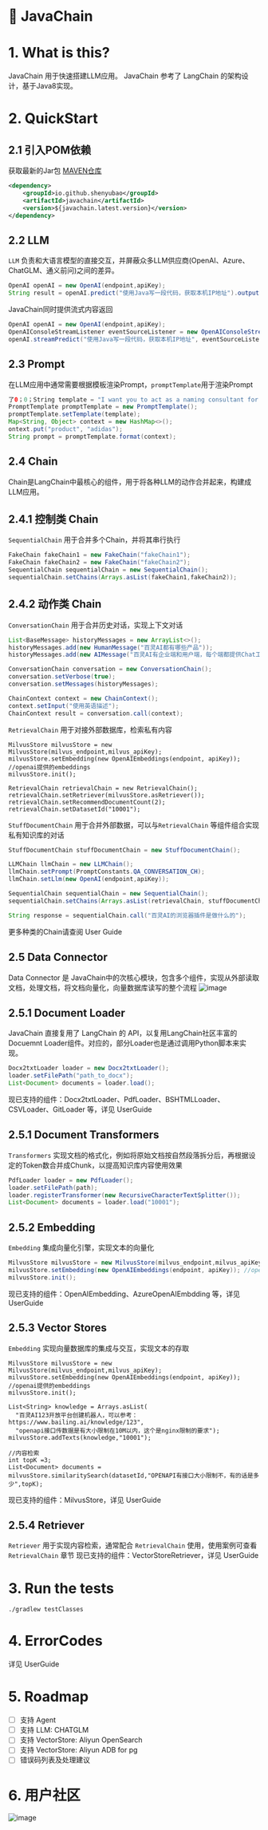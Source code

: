 # 🦜️ JavaChain

# 1. What is this?
JavaChain 用于快速搭建LLM应用。 JavaChain 参考了 LangChain 的架构设计，基于Java8实现。

# 2. QuickStart
## 2.1 引入POM依赖
获取最新的Jar包 [MAVEN仓库](https://s01.oss.sonatype.org/index.html#nexus-search;quick~javachain)

```xml
<dependency>
    <groupId>io.github.shenyubao</groupId>
    <artifactId>javachain</artifactId>
    <version>${javachain.latest.version}</version>
</dependency>
```

## 2.2 LLM
`LLM` 负责和大语言模型的直接交互，并屏蔽众多LLM供应商(OpenAI、Azure、ChatGLM、通义前问)之间的差异。

```java
OpenAI openAI = new OpenAI(endpoint,apiKey);
String result = openAI.predict("使用Java写一段代码，获取本机IP地址").outputString();
```
JavaChain同时提供流式内容返回
```java
OpenAI openAI = new OpenAI(endpoint,apiKey);
OpenAIConsoleStreamListener eventSourceListener = new OpenAIConsoleStreamListener();
openAI.streamPredict("使用Java写一段代码，获取本机IP地址", eventSourceListener);
```

## 2.3 Prompt
在LLM应用中通常需要根据模板渲染Prompt，`promptTemplate`用于渲染Prompt
```java
了0；0；String template = "I want you to act as a naming consultant for new companies.\nWhat is a good name for a company that makes {product}?";
PromptTemplate promptTemplate = new PromptTemplate();
promptTemplate.setTemplate(template);
Map<String, Object> context = new HashMap<>();
ontext.put("product", "adidas");
String prompt = promptTemplate.format(context);
```
## 2.4 Chain
Chain是LangChain中最核心的组件，用于将各种LLM的动作合并起来，构建成LLM应用。

## 2.4.1 控制类 Chain
`SequentialChain` 用于合并多个Chain，并将其串行执行
```java
FakeChain fakeChain1 = new FakeChain("fakeChain1");
FakeChain fakeChain2 = new FakeChain("fakeChain2");
SequentialChain sequentialChain = new SequentialChain();
sequentialChain.setChains(Arrays.asList(fakeChain1,fakeChain2));
```

## 2.4.2 动作类 Chain
`ConversationChain` 用于合并历史对话，实现上下文对话
```java
List<BaseMessage> historyMessages = new ArrayList<>();
historyMessages.add(new HumanMessage("百灵AI都有哪些产品"));
historyMessages.add(new AIMessage("百灵AI有企业端和用户端，每个端都提供Chat工作台与浏览器插件"));

ConversationChain conversation = new ConversationChain();
conversation.setVerbose(true);
conversation.setMessages(historyMessages);

ChainContext context = new ChainContext();
context.setInput("使用英语描述");
ChainContext result = conversation.call(context);
```

`RetrievalChain` 用于对接外部数据库，检索私有内容
```
MilvusStore milvusStore = new MilvusStore(milvus_endpoint,milvus_apiKey);
milvusStore.setEmbedding(new OpenAIEmbeddings(endpoint, apiKey)); //openai提供的embeddings
milvusStore.init();

RetrievalChain retrievalChain = new RetrievalChain();
retrievalChain.setRetriever(milvusStore.asRetriever());
retrievalChain.setRecommendDocumentCount(2);
retrievalChain.setDatasetId("10001");
```

`StuffDocumentChain` 用于合并外部数据，可以与`RetrievalChain` 等组件组合实现私有知识库的对话
```java
StuffDocumentChain stuffDocumentChain = new StuffDocumentChain();

LLMChain llmChain = new LLMChain();
llmChain.setPrompt(PromptConstants.QA_CONVERSATION_CH);
llmChain.setLlm(new OpenAI(endpoint,apiKey));

SequentialChain sequentialChain = new SequentialChain();
sequentialChain.setChains(Arrays.asList(retrievalChain, stuffDocumentChain, llmChain));

String response = sequentialChain.call("百灵AI的浏览器插件是做什么的");
```

更多种类的Chain请查阅 User Guide

## 2.5 Data Connector
Data Connector 是 JavaChain中的次核心模块，包含多个组件，实现从外部读取文档，处理文档，将文档向量化，向量数据库读写的整个流程
![image](https://github.com/shenyubao/javachain/assets/1533087/943e5a0b-3874-4800-a51d-37f100925224)

## 2.5.1 Document Loader
JavaChain 直接复用了 LangChain 的 API，以复用LangChain社区丰富的Docuemnt Loader组件。对应的，部分Loader也是通过调用Python脚本来实现。
```java
Docx2txtLoader loader = new Docx2txtLoader();
loader.setFilePath("path_to_docx");
List<Document> documents = loader.load();
```
现已支持的组件：Docx2txtLoader、PdfLoader、BSHTMLLoader、CSVLoader、GitLoader 等，详见 UserGuide

## 2.5.1 Document Transformers
`Transformers` 实现文档的格式化，例如将原始文档按自然段落拆分后，再根据设定的Token数合并成Chunk，以提高知识库内容使用效果
```java
PdfLoader loader = new PdfLoader();
loader.setFilePath(path);
loader.registerTransformer(new RecursiveCharacterTextSplitter());
List<Document> documents = loader.load("10001");
```

## 2.5.2  Embedding
`Embedding` 集成向量化引擎，实现文本的向量化
```java
MilvusStore milvusStore = new MilvusStore(milvus_endpoint,milvus_apiKey);
milvusStore.setEmbedding(new OpenAIEmbeddings(endpoint, apiKey)); //openai提供的embeddings
milvusStore.init();
```
现已支持的组件：OpenAIEmbedding、AzureOpenAIEmbdding 等，详见 UserGuide

## 2.5.3 Vector Stores
`Embedding` 实现向量数据库的集成与交互，实现文本的存取
```
MilvusStore milvusStore = new MilvusStore(milvus_endpoint,milvus_apiKey);
milvusStore.setEmbedding(new OpenAIEmbeddings(endpoint, apiKey)); //openai提供的embeddings
milvusStore.init();

List<String> knowledge = Arrays.asList(
  "百灵AI123开放平台创建机器人，可以参考：https://www.bailing.ai/knowledge/123",
  "openapi接口传数据是有大小限制在10M以内，这个是nginx限制的要求");
milvusStore.addTexts(knowledge,"10001");

//内容检索
int topK =3;
List<Document> documents = milvusStore.similaritySearch(datasetId,"OPENAPI有接口大小限制不，有的话是多少",topK);

```
现已支持的组件：MilvusStore，详见 UserGuide

## 2.5.4 Retriever
`Retriever` 用于实现内容检索，通常配合 `RetrievalChain` 使用，使用案例可查看 `RetrievalChain` 章节
现已支持的组件：VectorStoreRetriever，详见 UserGuide


# 3. Run the tests
`./gradlew testClasses`

# 4. ErrorCodes
详见 UserGuide

# 5. Roadmap
- [ ] 支持 Agent
- [ ] 支持 LLM: CHATGLM
- [ ] 支持 VectorStore: Aliyun OpenSearch
- [ ] 支持 VectorStore: Aliyun ADB for pg
- [ ] 错误码列表及处理建议

# 6. 用户社区
![image](https://github.com/shenyubao/javachain/assets/1533087/1ccb6b02-0ea7-4c61-84a4-4eaa6de1cb98)



